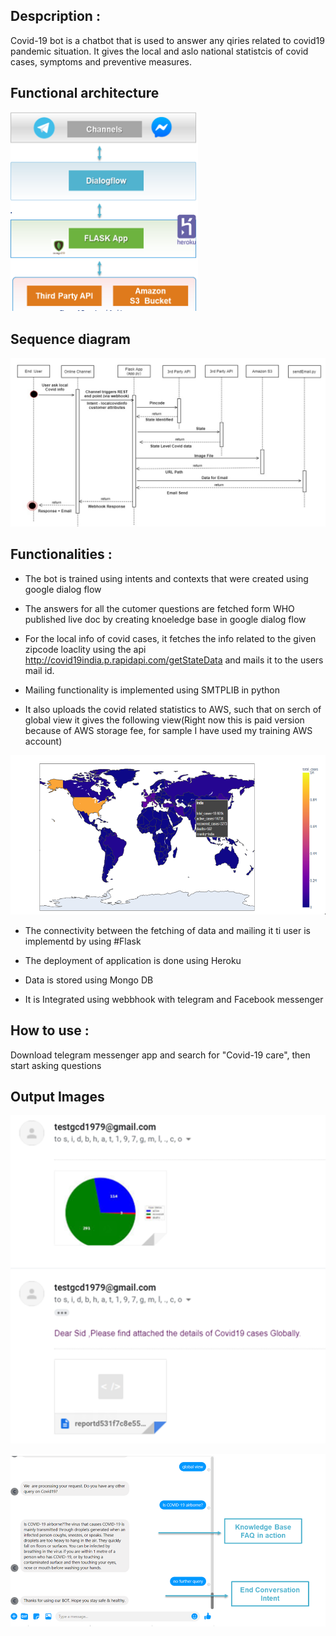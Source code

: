 ## Despcription :

Covid-19 bot is a chatbot that  is used to answer any qiries related to covid19 pandemic situation. It gives the local and aslo national statistcis of covid cases, symptoms and preventive measures.
 
## Functional architecture 

<img src="https://github.com/sangeethayemisetty/Covid-19-Chatbot/blob/master/FunctionalArchiticture.PNG" alt="alt text" width="300"/>

## Sequence diagram 

<img src="https://github.com/sangeethayemisetty/Covid-19-Chatbot/blob/master/SequenceDiagram1.PNG" alt="alt text" width="1000"/>

## Functionalities :

-  The bot is trained using intents and contexts that were created using google dialog flow 

-  The answers for all the cutomer questions are fetched form WHO published live doc by creating knoeledge base in google dialog flow

-  For the local info of covid cases, it fetches the info related to the given zipcode loaclity using the api http://covid19india.p.rapidapi.com/getStateData and mails it to the users mail id.

-  Mailing functionality is implemented using SMTPLIB in python

-  It also uploads the covid related statistics to AWS, such that on serch of global view it gives the following view(Right now this is paid version because of AWS storage fee, for sample I have used my training AWS account)

<img src="https://github.com/sangeethayemisetty/Covid-19-Chatbot/blob/master/ChatbotGlobalview.PNG" alt="alt text" width="1000"/>

-  The connectivity between the fetching of data and mailing it ti user is implementd by using #Flask

-  The deployment of application is done using Heroku 

-  Data is stored using Mongo DB

-  It is Integrated using webbhook with telegram and Facebook messenger

## How to use :
 
 Download telegram messenger app and search for "Covid-19 care", then start asking questions 
 
 ## Output Images
 
 ![Email Output](https://github.com/sangeethayemisetty/Covid-19-Chatbot/blob/master/CahatbotEmail.PNG)
 
 ![Messenger Output](https://github.com/sangeethayemisetty/Covid-19-Chatbot/blob/master/MessengerOutput2.PNG)

 
 
